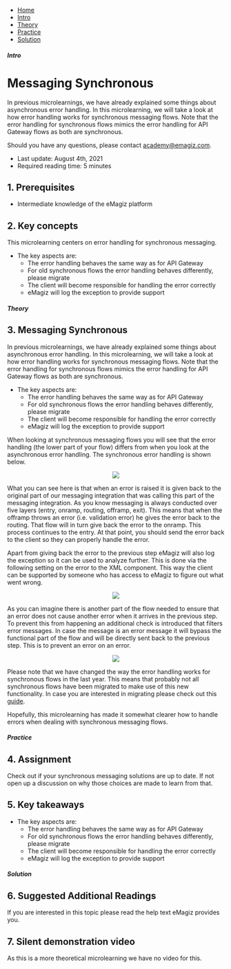 <div class="ez-academy">
    <div class="ez-academy__body">
        <main class="micro-learning">
        <ul class="doc-nav">
            <li class="doc-nav__item"><a href="../../docs/microlearning/intermediate-understanding-error-handling-in-emagiz-index" class="doc-nav__link">Home</a></li>
            <li class="doc-nav__item"><a href="#intro" class="doc-nav__link">Intro</a></li>
            <li class="doc-nav__item"><a href="#theory" class="doc-nav__link">Theory</a></li>
            <li class="doc-nav__item"><a href="#practice" class="doc-nav__link">Practice</a></li>
            <li class="doc-nav__item"><a href="#solution" class="doc-nav__link">Solution</a></li>
        </ul>

<div class="doc">

##### Intro

# Messaging Synchronous
 
In previous microlearnings, we have already explained some things about asynchronous error handling. In this microlearning, we will take a look at how error handling works for synchronous messaging flows. Note that the error handling for synchronous flows mimics the error handling for API Gateway flows as both are synchronous.

Should you have any questions, please contact academy@emagiz.com.

- Last update: August 4th, 2021
- Required reading time: 5 minutes

## 1. Prerequisites
- Intermediate knowledge of the eMagiz platform

## 2. Key concepts
This microlearning centers on error handling for synchronous messaging.

- The key aspects are:
    - The error handling behaves the same way as for API Gateway
    - For old synchronous flows the error handling behaves differently, please migrate
    - The client will become responsible for handling the error correctly
    - eMagiz will log the exception to provide support

##### Theory
  
## 3. Messaging Synchronous

In previous microlearnings, we have already explained some things about asynchronous error handling. In this microlearning, we will take a look at how error handling works for synchronous messaging flows. Note that the error handling for synchronous flows mimics the error handling for API Gateway flows as both are synchronous.

- The key aspects are:
    - The error handling behaves the same way as for API Gateway
    - For old synchronous flows the error handling behaves differently, please migrate
    - The client will become responsible for handling the error correctly
    - eMagiz will log the exception to provide support

When looking at synchronous messaging flows you will see that the error handling (the lower part of your flow) differs from when you look at the asynchronous error handling. The synchronous error handling is shown below.

<p align="center"><img src="../../img/microlearning/intermediate-understanding-error-handling-in-emagiz-messaging-synchronous--error-handling.png"></p>

What you can see here is that when an error is raised it is given back to the original part of our messaging integration that was calling this part of the messaging integration. As you know messaging is always conducted over five layers (entry, onramp, routing, offramp, exit). This means that when the offramp throws an error (i.e. validation error) he gives the error back to the routing. That flow will in turn give back the error to the onramp. This process continues to the entry. At that point, you should send the error back to the client so they can properly handle the error.

Apart from giving back the error to the previous step eMagiz will also log the exception so it can be used to analyze further. This is done via the following setting on the error to the XML component. This way the client can be supported by someone who has access to eMagiz to figure out what went wrong.

<p align="center"><img src="../../img/microlearning/intermediate-understanding-error-handling-in-emagiz-messaging-synchronous--error-handling-log-exception.png"></p>

As you can imagine there is another part of the flow needed to ensure that an error does not cause another error when it arrives in the previous step. To prevent this from happening an additional check is introduced that filters error messages. In case the message is an error message it will bypass the functional part of the flow and will be directly sent back to the previous step. This is to prevent an error on an error.

<p align="center"><img src="../../img/microlearning/intermediate-understanding-error-handling-in-emagiz-messaging-synchronous--error-handling-error-check.png"></p>

Please note that we have changed the way the error handling works for synchronous flows in the last year. This means that probably not all synchronous flows have been migrated to make use of this new functionality. In case you are interested in migrating please check out this [guide](../migrationpath/migration-path-error-handling-synchronous-messaging-flows.md).

Hopefully, this microlearning has made it somewhat clearer how to handle errors when dealing with synchronous messaging flows.

##### Practice

## 4. Assignment

Check out if your synchronous messaging solutions are up to date. If not open up a discussion on why those choices are made to learn from that.

## 5. Key takeaways

- The key aspects are:
    - The error handling behaves the same way as for API Gateway
    - For old synchronous flows the error handling behaves differently, please migrate
    - The client will become responsible for handling the error correctly
    - eMagiz will log the exception to provide support

##### Solution

## 6. Suggested Additional Readings

If you are interested in this topic please read the help text eMagiz provides you.

## 7. Silent demonstration video

As this is a more theoretical microlearning we have no video for this.

</div>
</main>
</div>
</div>